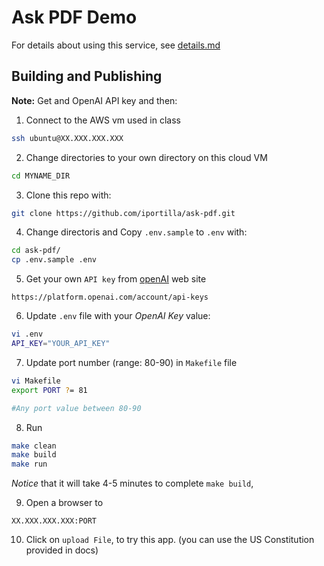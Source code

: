 # Ask PDF Demo

For details about using this service, see [details.md](details.md)



## Building and Publishing

**Note:** Get and OpenAI API key and  then:

1. Connect to the AWS vm used in class
```bash
ssh ubuntu@XX.XXX.XXX.XXX
```

2. Change directories to your own directory on this cloud VM

```bash
cd MYNAME_DIR
```

3. Clone this repo with:

```bash
git clone https://github.com/iportilla/ask-pdf.git
```

4. Change directoris and Copy `.env.sample` to `.env` with:

```bash
cd ask-pdf/
cp .env.sample .env
```

5. Get your own `API key` from [openAI](https://platform.openai.com/account/api-keys) web site

`
https://platform.openai.com/account/api-keys
`

6. Update `.env` file with your *OpenAI Key* value:

```bash
vi .env
API_KEY="YOUR_API_KEY"
```
7. Update port number (range: 80-90) in `Makefile` file

```bash
vi Makefile
export PORT ?= 81 

#Any port value between 80-90
```


8. Run

```bash
make clean
make build
make run
```

*Notice* that it will take 4-5 minutes to complete `make build`, 


9. Open a browser to

`XX.XXX.XXX.XXX:PORT`

10. Click on `upload File`, to try this app.  (you can use the US Constitution provided in docs)
